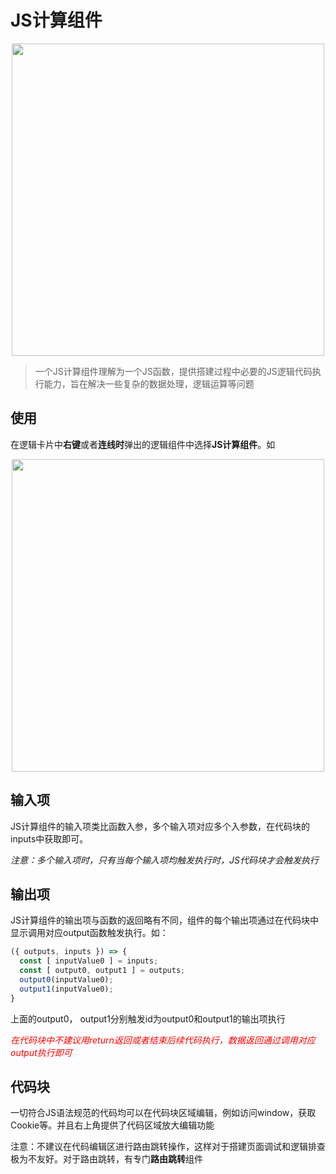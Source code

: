 # JS计算组件

<div align="center">
   <img src="./icon.png" height="500"/>
</div>

> 一个JS计算组件理解为一个JS函数，提供搭建过程中必要的JS逻辑代码执行能力，旨在解决一些复杂的数据处理，逻辑运算等问题

## 使用
在逻辑卡片中**右键**或者**连线时**弹出的逻辑组件中选择**JS计算组件**。如

<div align="center">
   <img src="./use.png" height="500"/>
</div>

## 输入项
JS计算组件的输入项类比函数入参，多个输入项对应多个入参数，在代码块的inputs中获取即可。

*注意：多个输入项时，只有当每个输入项均触发执行时，JS代码块才会触发执行*
## 输出项
JS计算组件的输出项与函数的返回略有不同，组件的每个输出项通过在代码块中显示调用对应output函数触发执行。如：
```typeScript
({ outputs, inputs }) => {
  const [ inputValue0 ] = inputs;
  const [ output0, output1 ] = outputs;
  output0(inputValue0);
  output1(inputValue0);
}
```
上面的output0， output1分别触发id为output0和output1的输出项执行

<div style="color: red;font-style: italic;">在代码块中不建议用return返回或者结束后续代码执行，数据返回通过调用对应output执行即可</div>

## 代码块

一切符合JS语法规范的代码均可以在代码块区域编辑，例如访问window，获取Cookie等。并且右上角提供了代码区域放大编辑功能

注意：不建议在代码编辑区进行路由跳转操作，这样对于搭建页面调试和逻辑排查极为不友好。对于路由跳转，有专门**路由跳转**组件